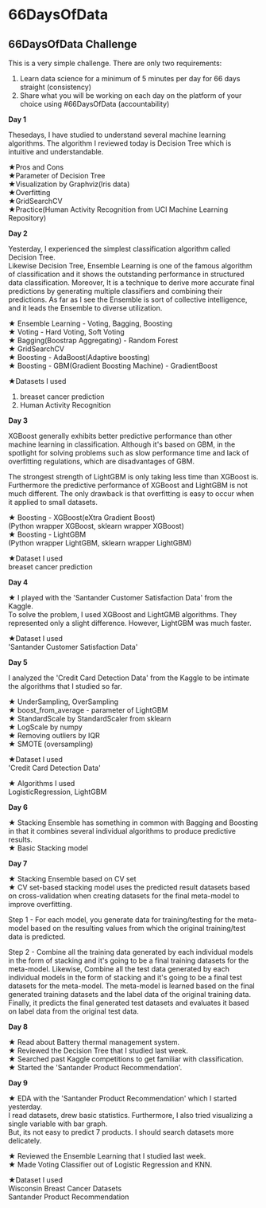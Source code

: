 # 66DaysOfData
66DaysOfData Challenge
----------------------

This is a very simple challenge. There are only two requirements:

1. Learn data science for a minimum of 5 minutes per day for 66 days straight (consistency)
2. Share what you will be working on each day on the platform of your choice using #66DaysOfData (accountability)


__Day 1__

  Thesedays, I have studied to understand several machine learning algorithms.
  The algorithm I reviewed today is Decision Tree which is intuitive and understandable.
  
  ★Pros and Cons  
  ★Parameter of Decision Tree  
  ★Visualization by Graphviz(Iris data)  
  ★Overfitting  
  ★GridSearchCV  
  ★Practice(Human Activity Recognition from UCI Machine Learning Repository)  

__Day 2__

  Yesterday, I experienced the simplest classification algorithm called Decision Tree.  
  Likewise Decision Tree, Ensemble Learning is one of the famous algorithm of classification and it shows the outstanding performance in structured data classification.
  Moreover, It is a technique to derive more accurate final predictions by generating multiple classifiers and combining their predictions.
  As far as I see the Ensemble is sort of collective intelligence, and it leads the Ensemble to diverse utilization.
  
  ★ Ensemble Learning - Voting, Bagging, Boosting  
  ★ Voting - Hard Voting, Soft Voting  
  ★ Bagging(Boostrap Aggregating) - Random Forest  
  ★ GridSearchCV  
  ★ Boosting - AdaBoost(Adaptive boosting)  
  ★ Boosting - GBM(Gradient Boosting Machine) - GradientBoost  
  
  ★Datasets I used  
  1. breaset cancer prediction  
  2. Human Activity Recognition  

__Day 3__

  XGBoost generally exhibits better predictive performance than other machine learning in classification.
  Although it's based on GBM, in the spotlight for solving problems such as slow performance time and lack of overfitting regulations, which are disadvantages of GBM.

  The strongest strength of LightGBM is only taking less time than XGBoost is.
  Furthermore the predictive performance of XGBoost and LightGBM is not much different.
  The only drawback is that overfitting is easy to occur when it applied to small datasets.

  ★ Boosting - XGBoost(eXtra Gradient Boost)  
  (Python wrapper XGBoost,  sklearn wrapper XGBoost)  
  ★ Boosting - LightGBM   
  (Python wrapper LightGBM,  sklearn wrapper LightGBM)  

  ★Dataset I used  
  breaset cancer prediction  

__Day 4__

  ★ I played with the 'Santander Customer Satisfaction Data' from the Kaggle.  
  To solve the problem, I used XGBoost and LightGMB algorithms. They represented only a slight difference. However, LightGBM was much faster.  
  
  ★Dataset I used  
  'Santander Customer Satisfaction Data'  
  
__Day 5__

  I analyzed the 'Credit Card Detection Data' from the Kaggle to be intimate the algorithms that I studied so far.
  
  ★ UnderSampling, OverSampling  
  ★ boost_from_average - parameter of LightGBM  
  ★ StandardScale by StandardScaler from sklearn  
  ★ LogScale by numpy  
  ★ Removing outliers by IQR  
  ★ SMOTE (oversampling)
  
  ★Dataset I used  
  'Credit Card Detection Data'  
  
  ★ Algorithms I used  
  LogisticRegression, LightGBM  
 
__Day 6__

  ★ Stacking Ensemble has something in common with Bagging and Boosting in that it combines several individual algorithms to produce predictive results.  
  ★ Basic Stacking model  
  
__Day 7__

  ★ Stacking Ensemble based on CV set  
  ★ CV set-based stacking model uses the predicted result datasets based on cross-validation when creating datasets for the final meta-model to improve overfitting.  
  
  Step 1 - For each model, you generate data for training/testing for the meta-model based on the resulting values from which the original training/test data is predicted.
  
  Step 2 - Combine all the training data generated by each individual models in the form of stacking and it's going to be a final training datasets for the meta-model.
  Likewise, Combine all the test data generated by each individual models in the form of stacking and it's going to be a final test datasets for the meta-model.
  The meta-model is learned based on the final generated training datasets and the label data of the original training data.
  Finally, it predicts the final generated test datasets and evaluates it based on label data from the original test data.
  
__Day 8__

  ★ Read about Battery thermal management system.  
  ★ Reviewed the Decision Tree that I studied last week.  
  ★ Searched past Kaggle competitions to get familiar with classification.  
  ★ Started the 'Santander Product Recommendation'.  
  
__Day 9__

  ★ EDA with the 'Santander Product Recommendation' which I started yesterday.  
  I read datasets, drew basic statistics. Furthermore, I also tried visualizing a single variable with bar graph.  
  But, its not easy to predict 7 products. I should search datasets more delicately.  
  
  ★ Reviewed the Ensemble Learning that I studied last week.  
  ★ Made Voting Classifier out of Logistic Regression and KNN.  
  
  
  ★Dataset I used  
  Wisconsin Breast Cancer Datasets  
  Santander Product Recommendation  
